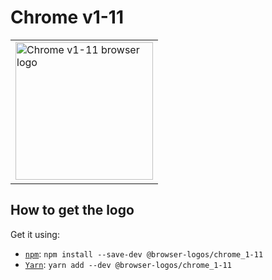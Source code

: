 Chrome v1-11
============

<!-- markdownlint-disable line-length no-inline-html -->
<table>
    <tr height=230>
        <td>
            <a href="https://github.com/alrra/browser-logos/tree/896ab303b43decd25c518ea5dc0081e6974d344a/src/archive/chrome_1-11">
                <img width=220 src="https://raw.githubusercontent.com/alrra/browser-logos/896ab303b43decd25c518ea5dc0081e6974d344a/src/archive/chrome_1-11/chrome_1-11.svg?sanitize=true" alt="Chrome v1-11 browser logo">
            </a>
        </td>
    </tr>
</table>
<!-- markdownlint-enable line-length no-inline-html -->

How to get the logo
-------------------

Get it using:

* [`npm`][npm]: `npm install --save-dev @browser-logos/chrome_1-11`
* [`Yarn`][yarn]: `yarn add --dev @browser-logos/chrome_1-11`

<!-- Link labels: -->

[npm]: https://www.npmjs.com/
[yarn]: https://yarnpkg.com/
